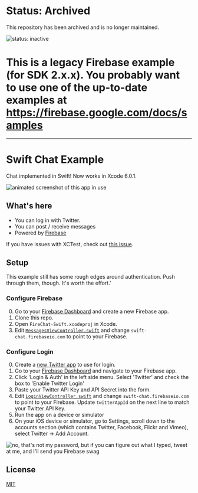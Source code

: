 # Status: Archived
This repository has been archived and is no longer maintained.

![status: inactive](https://img.shields.io/badge/status-inactive-red.svg)
# This is a legacy Firebase example (for SDK 2.x.x). You probably want to use one of the up-to-date examples at https://firebase.google.com/docs/samples

---


Swift Chat Example
==============

Chat implemented in Swift! Now works in Xcode 6.0.1.

![animated screenshot of this app in use](ios-chat.gif)

## What's here

* You can log in with Twitter.
* You can post / receive messages
* Powered by [Firebase](https://www.firebase.com/)

If you have issues with XCTest, check out [this issue](https://github.com/firebase/ios-swift-chat-example/issues/5).

## Setup
This example still has some rough edges around authentication. Push through them, though. It's worth the effort.'

### Configure Firebase

0. Go to your [Firebase Dashboard](https://www.firebase.com/account/) and create a new Firebase app.
0. Clone this repo.
0. Open `FireChat-Swift.xcodeproj` in Xcode.
0. Edit [`MessagesViewController.swift`](FireChat-Swift/MessagesViewController.swift) and change `swift-chat.firebaseio.com` to point to your Firebase.

### Configure Login

0. Create a [new Twitter app](https://apps.twitter.com/) to use for login.
0. Go to your [Firebase Dashboard](https://www.firebase.com/account/) and navigate to your Firebase app.
0. Click 'Login & Auth' in the left side menu. Select 'Twitter' and check the box to 'Enable Twitter Login'
0. Paste your Twitter API Key and API Secret into the form.
0. Edit [`LoginViewController.swift`](FireChat-Swift/LoginViewController.swift) and change `swift-chat.firebaseio.com` to point to your Firebase. Update `twitterAppId` on the next line to match your Twitter API Key.
0. Run the app on a device or simulator
0. On your iOS device or simulator, go to Settings, scroll down to the accounts section (which contains Twitter, Facebook, Flickr and Vimeo), select Twitter -> Add Account.

![no, that's not my password, but if you can figure out what I typed, tweet at me, and I'll send you Firebase swag](setup-twitter.gif)


## License
[MIT](http://firebase.mit-license.org)
